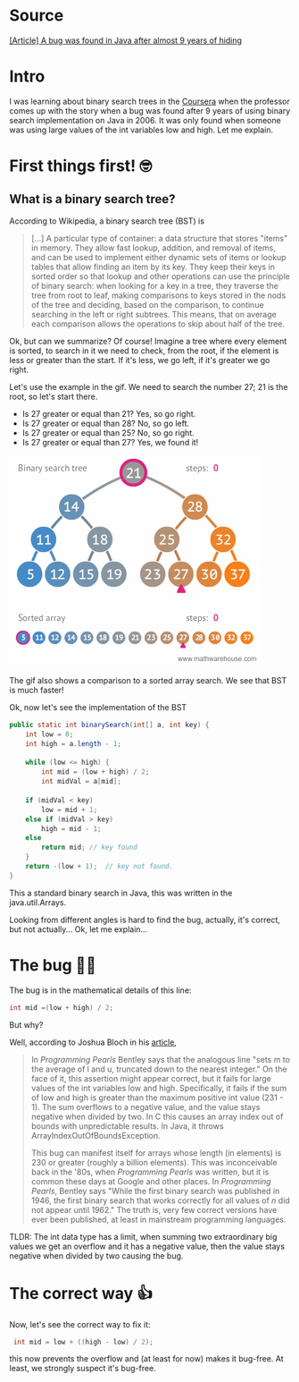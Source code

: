 # Source

[[Article] A bug was found in Java after almost 9 years of hiding](https://dev.to/matheusgomes062/a-bug-was-found-in-java-after-almost-9-years-of-hiding-2d4k)

# Intro

I was learning about binary search trees in the [Coursera](https://www.coursera.org/learn/algorithms-part1/home/welcome) when the professor comes up with the story when a bug was found after 9 years of using binary search implementation on Java in 2006. It was  only found when someone was using large values of the int variables low  and high. Let me explain.

# First things first! 🤓

## What is a binary search tree?

According to Wikipedia, a binary search tree (BST) is 

> [...] A particular type of container: a data structure that stores  "items" in memory. They allow fast lookup, addition, and removal of  items, and can be used to implement either dynamic sets of items or  lookup tables that allow finding an item by its key. They keep their  keys in sorted order so that lookup and other operations can use the  principle of binary search: when looking for a key in a tree, they  traverse the tree from root to leaf, making comparisons to keys stored  in the nods of the tree and deciding, based on the comparison, to  continue searching in the left or right subtrees. This means, that on  average each comparison allows the operations to skip about half of the  tree.

Ok, but can we summarize? Of course! Imagine a tree where every  element is sorted, to search in it we need to check, from the root, if  the element is less or greater than the start. If it's less, we go left, if it's greater we go right.

Let's use the example in the gif. We need to search the number 27; 21 is the root, so let's start there.

- Is 27 greater or equal than 21? Yes, so go right. 
- Is 27 greater or equal than 28? No, so go left. 
- Is 27 greater or equal than 25? No, so go right.
- Is 27 greater or equal than 27? Yes, we found it!

![binary-search-tree-sorted-array-animation](binary-search-tree-sorted-array-animation.gif)

The gif also shows a comparison to a sorted array search. We see that BST is much faster!

Ok, now let's see the implementation of the BST

```java
public static int binarySearch(int[] a, int key) {
    int low = 0;
    int high = a.length - 1;

    while (low <= high) {
        int mid = (low + high) / 2;
        int midVal = a[mid];

    if (midVal < key)
        low = mid + 1;
    else if (midVal > key)
        high = mid - 1;
    else
        return mid; // key found
    }
    return -(low + 1);  // key not found.
}
```

This a standard binary search in Java, this was written in the java.util.Arrays.

Looking from different angles is hard to find the bug, actually, it's correct, but not actually... Ok, let me explain...

# The bug 👨‍💻

The bug is in the mathematical details of this line:

```java
int mid =(low + high) / 2;
```

But why?

Well, according to Joshua Bloch in his [article](https://ai.googleblog.com/2006/06/extra-extra-read-all-about-it-nearly.html),

> In *Programming Pearls* Bentley says that the analogous line  "sets m to the average of l and u, truncated down to the nearest  integer." On the face of it, this assertion might appear correct, but it fails for large values of the int variables low and high. Specifically, it fails if the sum of low and high is greater than the maximum  positive int value (231 - 1). The sum overflows to a negative value, and the value stays negative when divided by two. In C this causes an array index out of bounds with unpredictable results. In Java, it throws  ArrayIndexOutOfBoundsException.
>
> This bug can manifest itself for arrays whose length (in elements) is 230 or greater (roughly a billion elements). This was inconceivable  back in the '80s, when *Programming Pearls* was written, but it is common these days at Google and other places. In *Programming Pearls*, Bentley says "While the first binary search was published in 1946, the  first binary search that works correctly for all values of *n*  did not appear until 1962." The truth is, very few correct versions have ever been published, at least in mainstream programming languages.

TLDR: The int data type has a limit, when summing two extraordinary big  values we get an overflow and it has a negative value, then the value  stays negative when divided by two causing the bug.

# The correct way 👍

Now, let's see the correct way to fix it:

```java
 int mid = low + ((high - low) / 2);
```

this now prevents the overflow and (at least for now) makes it bug-free. At least, we strongly suspect it's bug-free.